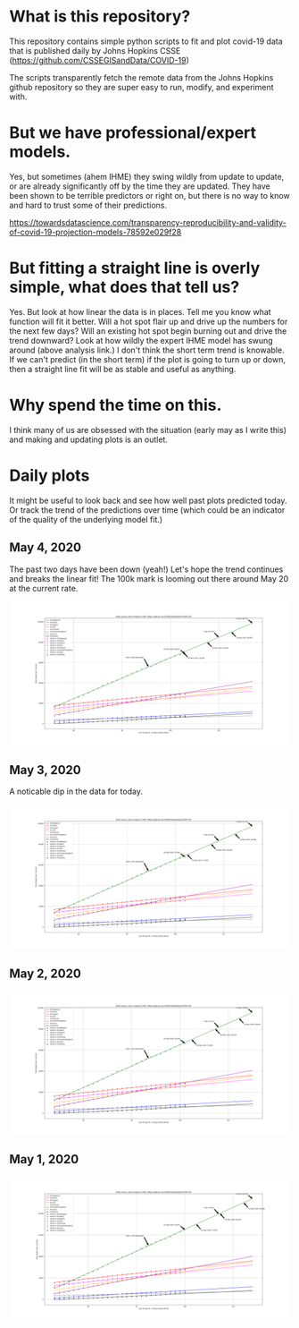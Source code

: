 # What is this repository?

This repository contains simple python scripts to fit and plot
covid-19 data that is published daily by Johns Hopkins CSSE
(https://github.com/CSSEGISandData/COVID-19)

The scripts transparently fetch the remote data from the Johns Hopkins
github repository so they are super easy to run, modify, and
experiment with.

# But we have professional/expert models.

Yes, but sometimes (ahem IHME) they swing wildly from update to
update, or are already significantly off by the time they are updated.
They have been shown to be terrible predictors or right on, but there
is no way to know and hard to trust some of their predictions.

https://towardsdatascience.com/transparency-reproducibility-and-validity-of-covid-19-projection-models-78592e029f28

# But fitting a straight line is overly simple, what does that tell us?

Yes.  But look at how linear the data is in places.  Tell me you know
what function will fit it better.  Will a hot spot flair up and drive
up the numbers for the next few days?  Will an existing hot spot begin
burning out and drive the trend downward? Look at how wildly the
expert IHME model has swung around (above analysis link.)  I don't
think the short term trend is knowable.  If we can't predict (in the
short term) if the plot is going to turn up or down, then a straight
line fit will be as stable and useful as anything.

# Why spend the time on this.

I think many of us are obsessed with the situation (early may as I
write this) and making and updating plots is an outlet.

# Daily plots

It might be useful to look back and see how well past plots predicted
today.  Or track the trend of the predictions over time (which could
be an indicator of the quality of the underlying model fit.)

## May 4, 2020

The past two days have been down (yeah!)  Let's hope the trend
continues and breaks the linear fit!  The 100k mark is looming out
there around May 20 at the current rate.

![map](figures/20200504.png?raw=true "4 May, 2020")

## May 3, 2020

A noticable dip in the data for today.

![map](figures/20200503.png?raw=true "3 May, 2020")

## May 2, 2020

![map](figures/20200502.png?raw=true "2 May, 2020")

## May 1, 2020

![map](figures/20200501.png?raw=true "1 May, 2020")
